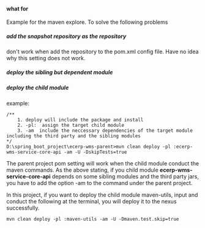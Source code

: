 #### what for
Example for the maven explore. To solve the following problems
##### add the snapshot repository as the repository
 don't work when add the repository to the pom.xml config file. Have no idea why this setting
 does not work.

##### deploy the sibling but dependent module

##### deploy the child module
example:
```
/**
    1. deploy will include the package and install
    2. -pl:  assign the target child module
    3. -am  include the neccessary dependencies of the target module including the third party and the sibling modules
*/
D:\spring_boot_project\ecerp-wms-parent>mvn clean deploy -pl :ecerp-wms-service-core-api -am -U -DskipTests=true
```

The parent project pom setting will work when the child module conduct the maven commands. As the above stating, if you child module
**ecerp-wms-service-core-api** depends on some sibling modules and the third party jars, you have to add the option -am to the
command under the parent project.

In this project, if you want to deploy the child module maven-utils, input and conduct the following at the terminal, you will deploy it to the nexus successfully.
```
mvn clean deploy -pl :maven-utils -am -U -Dmaven.test.skip=true
```


